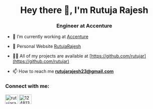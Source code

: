 <h1 align="center">Hey there 👋, I'm Rutuja Rajesh</h1>
<h3 align="center">Engineer at Accenture</h3>

- 🔭 I’m currently working at [Accenture](https://www.accenture.com/)

- 👯 Personal Website [RutujaRajesh](https://rutujar.github.io)

- 👨‍💻 All of my projects are available at [https://github.com/rutujar](https://github.com/rutujar)

- 📫 How to reach me **rutujarajesh23@gmail.com**

<p align="left">
<h3 align="left">Connect with me:</h3>
<a href="https://www.linkedin.com/in/rutujarajesh/" target="blank"><img align="center" src="https://cdn.jsdelivr.net/npm/simple-icons@3.0.1/icons/linkedin.svg" alt="rutujarajesh" height="30" width="40" /></a>
<a href="https://stackoverflow.com/users/1248133" target="blank"><img align="center" src="https://cdn.jsdelivr.net/npm/simple-icons@3.0.1/icons/github.svg" alt="1248133" height="30" width="40" /></a>
</p>
